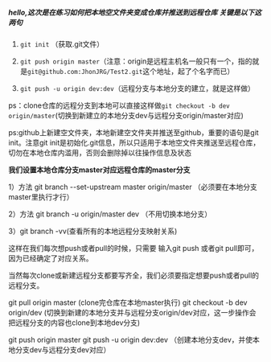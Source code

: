 ##### hello,这次是在练习如何把本地空文件夹变成仓库并推送到远程仓库 关键是以下这两句

 1. ```git init``` （获取.git文件）
 
 2. ```git push origin master```（注意：origin是远程主机名一般只有一个，指的就是```git@github.com:JhonJRG/Test2.git```这个地址，起了个名字而已）

 3. ```git push -u origin dev:dev```（远程分支与本地分支的建立，就是这样做）
 
 ps：clone仓库的远程分支到本地可以直接这样做```git checkout -b dev origin/master```(切换到新建立的本地分支dev与远程分支origin/master对应)
 
  ps:github上新建空文件夹，本地新建空文件夹并推送至github，重要的语句是git init。注意git init是初始化.git信息，所以只适用于本地空文件夹推送至远程仓库，切勿在本地仓库内滥用，否则会删除掉以往操作信息及状态
  


  **我们设置本地仓库分支master对应远程仓库的master分支**

  1）方法 git branch --set-upstream master origin/master （必须要在本地分支master里执行才行）
  
  2）方法 git branch -u origin/master dev （不用切换本地分支）
  
  3）git branch -vv(查看所有的本地远程分支映射关系)

  这样在我们每次想push或者pull的时候，只需要 输入git push 或者git pull即可，因为已经确定了对应关系。
  
  当然每次clone或新建远程分支都要写齐全，我们必须要指定想要push或者pull的远程分支。


  git pull origin master (clone完仓库在本地master执行)
  git checkout -b dev origin/dev (切换到新建的本地分支并与远程分支origin/dev对应，这一步操作会把远程分支的内容也clone到本地dev分支)
  
  git push origin master
  git push -u origin dev:dev （创建本地分支dev，并使本地分支dev与远程分支dev对应）
  
